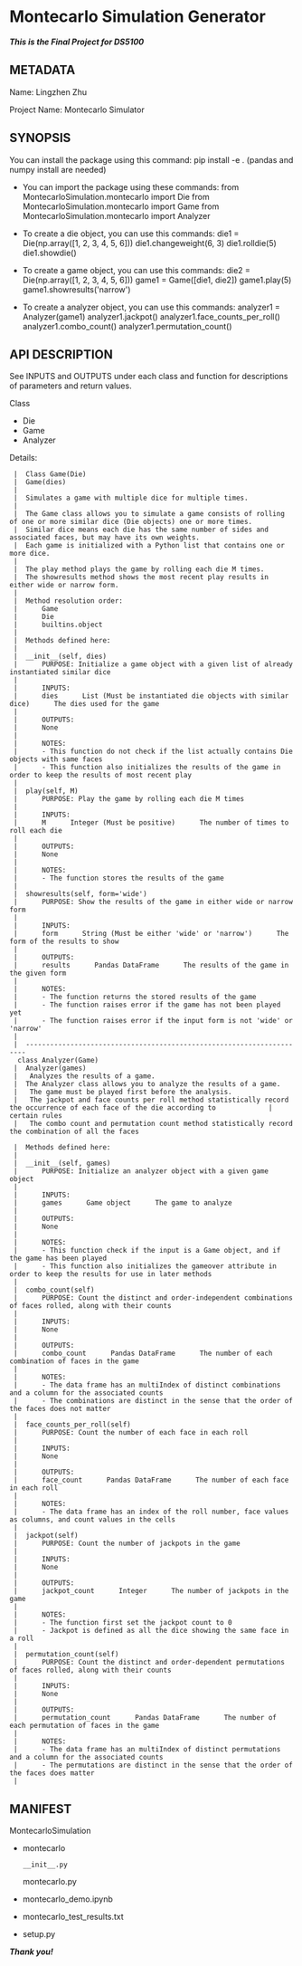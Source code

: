 # Montecarlo Simulation Generator

***This is the Final Project for DS5100***

## METADATA

Name: Lingzhen Zhu

Project Name: Montecarlo Simulator

## SYNOPSIS

You can install the package using this command:
pip install -e .
(pandas and numpy install are needed)

* You can import the package using these commands:
from MontecarloSimulation.montecarlo import Die
from MontecarloSimulation.montecarlo import Game
from MontecarloSimulation.montecarlo import Analyzer

* To create a die object, you can use this commands:
die1 = Die(np.array([1, 2, 3, 4, 5, 6]))
die1.changeweight(6, 3)
die1.rolldie(5)
die1.showdie()

* To create a game object, you can use this commands:
die2 = Die(np.array([1, 2, 3, 4, 5, 6]))
game1 = Game([die1, die2])
game1.play(5)
game1.showresults('narrow')

* To create a analyzer object, you can use this commands:
analyzer1 = Analyzer(game1)
analyzer1.jackpot()
analyzer1.face_counts_per_roll()
analyzer1.combo_count()
analyzer1.permutation_count()


## API DESCRIPTION

See INPUTS and OUTPUTS under each class and function for descriptions of parameters and return values.

Class
* Die
* Game
* Analyzer

Details:


     |  Class Game(Die)
     |  Game(dies)
     |  
     |  Simulates a game with multiple dice for multiple times.
     |  
     |  The Game class allows you to simulate a game consists of rolling of one or more similar dice (Die objects) one or more times.
     |  Similar dice means each die has the same number of sides and associated faces, but may have its own weights.
     |  Each game is initialized with a Python list that contains one or more dice.
     |  
     |  The play method plays the game by rolling each die M times.
     |  The showresults method shows the most recent play results in either wide or narrow form.
     |  
     |  Method resolution order:
     |      Game
     |      Die
     |      builtins.object
     |  
     |  Methods defined here:
     |  
     |  __init__(self, dies)
     |      PURPOSE: Initialize a game object with a given list of already instantiated similar dice
     |      
     |      INPUTS:
     |      dies      List (Must be instantiated die objects with similar dice)      The dies used for the game
     |      
     |      OUTPUTS:
     |      None
     |      
     |      NOTES:
     |      - This function do not check if the list actually contains Die objects with same faces
     |      - This function also initializes the results of the game in order to keep the results of most recent play
     |  
     |  play(self, M)
     |      PURPOSE: Play the game by rolling each die M times
     |      
     |      INPUTS:
     |      M      Integer (Must be positive)      The number of times to roll each die
     |      
     |      OUTPUTS:
     |      None
     |      
     |      NOTES:
     |      - The function stores the results of the game
     |  
     |  showresults(self, form='wide')
     |      PURPOSE: Show the results of the game in either wide or narrow form
     |      
     |      INPUTS:
     |      form      String (Must be either 'wide' or 'narrow')      The form of the results to show
     |      
     |      OUTPUTS:
     |      results      Pandas DataFrame      The results of the game in the given form
     |      
     |      NOTES:
     |      - The function returns the stored results of the game
     |      - The function raises error if the game has not been played yet
     |      - The function raises error if the input form is not 'wide' or 'narrow'
     |  
     |  ----------------------------------------------------------------------
      class Analyzer(Game)
     |  Analyzer(games)
     |   Analyzes the results of a game.
     |  The Analyzer class allows you to analyze the results of a game.
     |   The game must be played first before the analysis.
     |   The jackpot and face counts per roll method statistically record the occurrence of each face of the die according to             |    certain rules
     |   The combo count and permutation count method statistically record the combination of all the faces
    
     |  Methods defined here:
     |  
     |  __init__(self, games)
     |      PURPOSE: Initialize an analyzer object with a given game object
     |      
     |      INPUTS:
     |      games      Game object      The game to analyze
     |      
     |      OUTPUTS:
     |      None
     |      
     |      NOTES:
     |      - This function check if the input is a Game object, and if the game has been played
     |      - This function also initializes the gameover attribute in order to keep the results for use in later methods
     |  
     |  combo_count(self)
     |      PURPOSE: Count the distinct and order-independent combinations of faces rolled, along with their counts
     |      
     |      INPUTS:
     |      None
     |      
     |      OUTPUTS:
     |      combo_count      Pandas DataFrame      The number of each combination of faces in the game
     |      
     |      NOTES:
     |      - The data frame has an multiIndex of distinct combinations and a column for the associated counts
     |      - The combinations are distinct in the sense that the order of the faces does not matter
     |  
     |  face_counts_per_roll(self)
     |      PURPOSE: Count the number of each face in each roll
     |      
     |      INPUTS:
     |      None
     |      
     |      OUTPUTS:
     |      face_count      Pandas DataFrame      The number of each face in each roll
     |      
     |      NOTES:
     |      - The data frame has an index of the roll number, face values as columns, and count values in the cells
     |  
     |  jackpot(self)
     |      PURPOSE: Count the number of jackpots in the game
     |      
     |      INPUTS:
     |      None
     |      
     |      OUTPUTS:
     |      jackpot_count      Integer      The number of jackpots in the game
     |      
     |      NOTES:
     |      - The function first set the jackpot count to 0
     |      - Jackpot is defined as all the dice showing the same face in a roll
     |  
     |  permutation_count(self)
     |      PURPOSE: Count the distinct and order-dependent permutations of faces rolled, along with their counts
     |      
     |      INPUTS:
     |      None
     |      
     |      OUTPUTS:
     |      permutation_count      Pandas DataFrame      The number of each permutation of faces in the game
     |      
     |      NOTES:
     |      - The data frame has an multiIndex of distinct permutations and a column for the associated counts
     |      - The permutations are distinct in the sense that the order of the faces does matter
     |  
       
## MANIFEST
MontecarloSimulation
* montecarlo


      __init__.py

     montecarlo.py

* montecarlo_demo.ipynb
* montecarlo_test_results.txt
* setup.py


***Thank you!***
